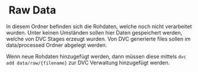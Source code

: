 #  Raw Data

In diesem Ordner befinden sich die Rohdaten, welche noch nicht verarbeitet wurden.
Unter keinen Umständen sollen hier Daten gespeichert werden, welche von DVC Stages erzeugt wurden.
Von DVC generierte files sollen im data/processed Ordner abgelegt werden.

Wenn neue Rohdaten hinzugefügt werden, dann müssen diese mittels `dvc add data/raw/{filename}` zur DVC Verwaltung hinzugefügt werden.
